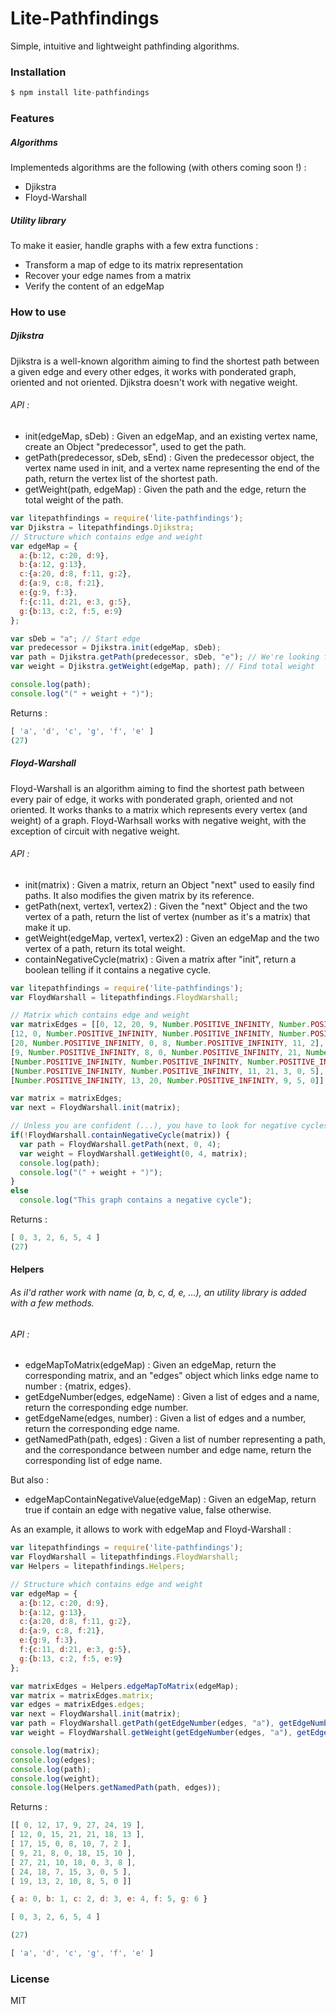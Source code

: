 # Lite-Pathfindings
Simple, intuitive and lightweight pathfinding algorithms.

### Installation

```javascript
$ npm install lite-pathfindings
```

### Features
##### Algorithms
Implementeds algorithms are the following (with others coming soon !) :
  - Djikstra
  - Floyd-Warshall

##### Utility library
To make it easier, handle graphs with a few extra functions :
  - Transform a map of edge to its matrix representation
  - Recover your edge names from a matrix
  - Verify the content of an edgeMap

### How to use
##### Djikstra
Djikstra is a well-known algorithm aiming to find the shortest path between a given edge and every other edges, it works with ponderated graph, oriented and not oriented.
Djikstra doesn't work with negative weight.
###### API :
- init(edgeMap, sDeb) : Given an edgeMap, and an existing vertex name, create an Object "predecessor", used to get the path.
- getPath(predecessor, sDeb, sEnd) : Given the predecessor object, the vertex name used in init, and a vertex name representing the end of the path, return the vertex list of the shortest path.
- getWeight(path, edgeMap) : Given the path and the edge, return the total weight of the path.

```javascript
var litepathfindings = require('lite-pathfindings');
var Djikstra = litepathfindings.Djikstra;
// Structure which contains edge and weight
var edgeMap = {
  a:{b:12, c:20, d:9},
  b:{a:12, g:13},
  c:{a:20, d:8, f:11, g:2},
  d:{a:9, c:8, f:21},
  e:{g:9, f:3},
  f:{c:11, d:21, e:3, g:5},
  g:{b:13, c:2, f:5, e:9}
};

var sDeb = "a"; // Start edge
var predecessor = Djikstra.init(edgeMap, sDeb);
var path = Djikstra.getPath(predecessor, sDeb, "e"); // We're looking for the shortest path to e
var weight = Djikstra.getWeight(edgeMap, path); // Find total weight

console.log(path);
console.log("(" + weight + ")");

```
Returns :

```javascript
[ 'a', 'd', 'c', 'g', 'f', 'e' ]
(27)
```

##### Floyd-Warshall
Floyd-Warshall is an algorithm aiming to find the shortest path between every pair of edge, it works with ponderated graph, oriented and not oriented.
It works thanks to a matrix which represents every vertex (and weight) of a graph.
Floyd-Warhsall works with negative weight, with the exception of circuit with negative weight.
###### API :
- init(matrix) : Given a matrix, return an Object "next" used to easily find paths. It also modifies the given matrix by its reference.
- getPath(next, vertex1, vertex2) : Given the "next" Object and the two vertex of a path, return the list of vertex (number as it's a matrix) that make it up.
- getWeight(edgeMap, vertex1, vertex2) : Given an edgeMap and the two vertex of a path, return its total weight.
- containNegativeCycle(matrix) : Given a matrix after "init", return a boolean telling if it contains a negative cycle.

```javascript
var litepathfindings = require('lite-pathfindings');
var FloydWarshall = litepathfindings.FloydWarshall;

// Matrix which contains edge and weight
var matrixEdges = [[0, 12, 20, 9, Number.POSITIVE_INFINITY, Number.POSITIVE_INFINITY, Number.POSITIVE_INFINITY],
[12, 0, Number.POSITIVE_INFINITY, Number.POSITIVE_INFINITY, Number.POSITIVE_INFINITY, Number.POSITIVE_INFINITY, 13],
[20, Number.POSITIVE_INFINITY, 0, 8, Number.POSITIVE_INFINITY, 11, 2],
[9, Number.POSITIVE_INFINITY, 8, 0, Number.POSITIVE_INFINITY, 21, Number.POSITIVE_INFINITY],
[Number.POSITIVE_INFINITY, Number.POSITIVE_INFINITY, Number.POSITIVE_INFINITY, Number.POSITIVE_INFINITY, 0, 3, 9],
[Number.POSITIVE_INFINITY, Number.POSITIVE_INFINITY, 11, 21, 3, 0, 5],
[Number.POSITIVE_INFINITY, 13, 20, Number.POSITIVE_INFINITY, 9, 5, 0]];

var matrix = matrixEdges;
var next = FloydWarshall.init(matrix);

// Unless you are confident (...), you have to look for negative cycles after calling "init"
if(!FloydWarshall.containNegativeCycle(matrix)) {
  var path = FloydWarshall.getPath(next, 0, 4);
  var weight = FloydWarshall.getWeight(0, 4, matrix);
  console.log(path);
  console.log("(" + weight + ")");
}
else
  console.log("This graph contains a negative cycle");
```
Returns :

```javascript
[ 0, 3, 2, 6, 5, 4 ]
(27)
```

#### Helpers
###### As iI'd rather work with name (a, b, c, d, e, ...), an utility library is added with a few methods.
###### API :
* edgeMapToMatrix(edgeMap) : Given an edgeMap, return the corresponding matrix, and an "edges" object which links edge name to number : {matrix, edges}.
* getEdgeNumber(edges, edgeName) : Given a list of edges and a name, return the corresponding edge number.
* getEdgeName(edges, number) : Given a list of edges and a number, return the corresponding edge name.
* getNamedPath(path, edges) : Given a list of number representing a path, and the correspondance between number and edge name, return the corresponding list of edge name.

But also :
* edgeMapContainNegativeValue(edgeMap) : Given an edgeMap, return true if contain an edge with negative value, false otherwise.

As an example, it allows to work with edgeMap and Floyd-Warshall :
```javascript
var litepathfindings = require('lite-pathfindings');
var FloydWarshall = litepathfindings.FloydWarshall;
var Helpers = litepathfindings.Helpers;

// Structure which contains edge and weight
var edgeMap = {
  a:{b:12, c:20, d:9},
  b:{a:12, g:13},
  c:{a:20, d:8, f:11, g:2},
  d:{a:9, c:8, f:21},
  e:{g:9, f:3},
  f:{c:11, d:21, e:3, g:5},
  g:{b:13, c:2, f:5, e:9}
};

var matrixEdges = Helpers.edgeMapToMatrix(edgeMap);
var matrix = matrixEdges.matrix;
var edges = matrixEdges.edges;
var next = FloydWarshall.init(matrix);
var path = FloydWarshall.getPath(getEdgeNumber(edges, "a"), getEdgeNumber(edges, "e"), next);
var weight = FloydWarshall.getWeight(getEdgeNumber(edges, "a"), getEdgeNumber(edges, "e"), matrix);

console.log(matrix);
console.log(edges);
console.log(path);
console.log(weight);
console.log(Helpers.getNamedPath(path, edges));
```
Returns :

```javascript
[[ 0, 12, 17, 9, 27, 24, 19 ],
[ 12, 0, 15, 21, 21, 18, 13 ],
[ 17, 15, 0, 8, 10, 7, 2 ],
[ 9, 21, 8, 0, 18, 15, 10 ],
[ 27, 21, 10, 18, 0, 3, 8 ],
[ 24, 18, 7, 15, 3, 0, 5 ],
[ 19, 13, 2, 10, 8, 5, 0 ]]

{ a: 0, b: 1, c: 2, d: 3, e: 4, f: 5, g: 6 }

[ 0, 3, 2, 6, 5, 4 ]

(27)

[ 'a', 'd', 'c', 'g', 'f', 'e' ]
```
### License
MIT
